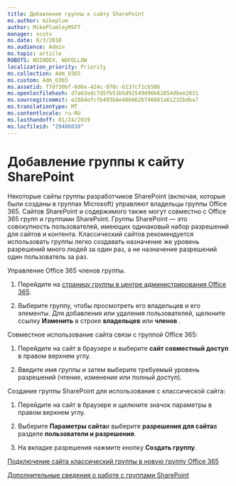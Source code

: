 ```yaml
---
title: Добавление группы к сайту SharePoint
ms.author: mikeplum
author: MikePlumleyMSFT
manager: scotv
ms.date: 8/3/2018
ms.audience: Admin
ms.topic: article
ROBOTS: NOINDEX, NOFOLLOW
localization_priority: Priority
ms.collection: Adm_O365
ms.custom: Adm_O365
ms.assetid: f7d730bf-0d6e-424c-970c-6137c71cb50b
ms.openlocfilehash: d7a63edc7d5fb51b5d92549d96b62854dbee2031
ms.sourcegitcommit: e2864efcfb493b6e46b662b746661a61232bdba7
ms.translationtype: MT
ms.contentlocale: ru-RU
ms.lasthandoff: 01/24/2019
ms.locfileid: "29486038"
---
```

# <a name="add-a-group-to-a-sharepoint-site"></a>Добавление группы к сайту SharePoint

Некоторые сайты группы разработчиков SharePoint (включая, которые были созданы в группах Microsoft) управляют владельцы группы Office 365. Сайтов SharePoint и содержимого также могут совместно с Office 365 групп и группами SharePoint. Группы SharePoint — это совокупность пользователей, имеющих одинаковый набор разрешений для сайтов и контента. Классический сайтов рекомендуется использовать группы легко создавать назначение же уровень разрешений много людей за один раз, а не назначение разрешений один пользователь за раз.
  
Управление Office 365 членов группы.
  
1. Перейдите на [страницу группы в центре администрирования Office 365](https://portal.office.com/adminportal/home#/groups).
    
2. Выберите группу, чтобы просмотреть его владельцев и его элементы. Для добавления или удаления пользователей, щелкните ссылку **Изменить** в строке **владельцев** или **членов** . 
    
Совместное использование сайта связи с группой Office 365:
  
1. Перейдите на сайт в браузере и выберите **сайт совместный доступ** в правом верхнем углу. 
    
2. Введите имя группы и затем выберите требуемый уровень разрешений (чтение, изменение или полный доступ).
    
Создание группы SharePoint для использования с классической сайта:
  
1. Перейдите на сайт в браузере и щелкните значок параметры в правом верхнем углу.
    
2. Выберите **Параметры сайта**и выберите **разрешения для сайта**в разделе **пользователи и разрешения**.
    
3. На вкладке разрешения нажмите кнопку **Создать группу**.
    
[Подключение сайта классический группы в новую группу Office 365](https://go.microsoft.com/fwlink/?linkid=2008654)
  
[Дополнительные сведения о работе с группами SharePoint](https://go.microsoft.com/fwlink/?linkid=874658)
  

